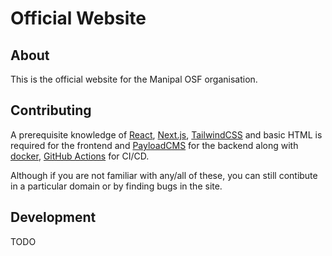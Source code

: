 # Official Website

## About

This is the official website for the Manipal OSF organisation.

## Contributing

A prerequisite knowledge of [React](https://beta.reactjs.org/), [Next.js](https://nextjs.org/docs/getting-started), [TailwindCSS](https://tailwindcss.com/docs/installation) and basic HTML is required for the frontend and [PayloadCMS](https://payloadcms.com/docs/getting-started/what-is-payload) for the backend along with [docker](https://docs.docker.com/get-started/), [GitHub Actions](https://docs.github.com/en/actions/learn-github-actions) for CI/CD.

Although if you are not familiar with any/all of these, you can still contibute in a particular domain or by finding bugs in the site.

## Development

TODO
